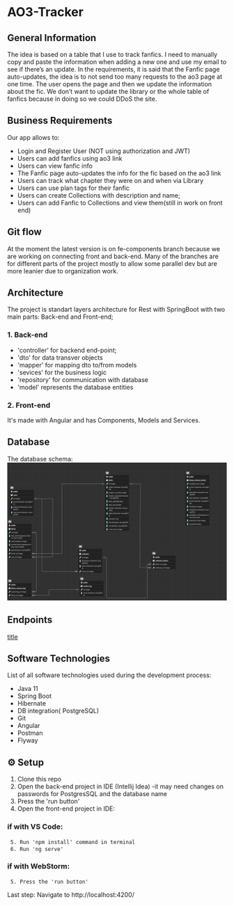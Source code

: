 # AO3-Tracker

## General Information
The idea is based on a table that I use to track fanfics. I need to manually copy and paste the information when adding a new one and use my email to see if there’s an update. In the requirements, it is said that the Fanfic page auto-updates, the idea is to not send too many requests to the ao3 page at one time. The user opens the page and then we update the information about the fic. We don’t want to update the library or the whole table of fanfics because in doing so we could DDoS the site.

## Business Requirements
Our app allows to:

- Login and Register User (NOT using authorization and JWT)
- Users can add fanfics using ao3 link
- Users can view fanfic info
- The Fanfic page auto-updates the info for the fic based on the ao3 link
- Users can track what chapter they were on and when via Library
- Users can use plan tags for their fanfic
- Users can create Collections with description and name;
- Users can add Fanfic to Collections and view them(still in work on front end)

## Git flow

At the moment the latest version is on fe-components branch because we are working on connecting front and back-end.
Many of the branches are for different parts of the project mostly to allow some parallel dev but are more leanier due to organization work.

## Architecture
The project is standart layers architecture for Rest with SpringBoot with two main parts: Back-end and Front-end;

### 1. Back-end 
- 'controller' for backend end-point;
- 'dto' for data transver objects 
- 'mapper' for mapping dto to/from models
- 'sevices' for the business logic 
- 'repository' for communication with database
- 'model' represents the database entities

### 2. Front-end
It's made with Angular and has Components, Models and Services.

## Database
The database schema:
![alt text](/AO3_Tracker.png)

## Endpoints
[title](/AO3-Tracker.postman_collection.json)

## Software Technologies
List of all software technologies used during the development process:
- Java 11
- Spring Boot
- Hibernate
- DB integration( PostgreSQL)
- Git
- Angular
- Postman
- Flyway

## ⚙️ Setup

1. Clone this repo
2. Open the back-end project in IDE (Intellij Idea) 
-it may need changes on passwords for PostgresSQL and the database name
3. Press the 'run button'
4. Open the front-end project in IDE:
### if with VS Code:
     5. Run 'npm install' command in terminal
     6. Run 'ng serve'
### if with WebStorm:
     5. Press the 'run button'

Last step: Navigate to http://localhost:4200/

